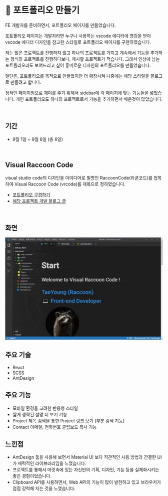 # 💼 포트폴리오 만들기

FE 개발자를 준비하면서, 포트폴리오 페이지를 만들었습니다.

포트폴리오 페이지는 개발자라면 누구나 사용하는 vscode 에디터에 영감을 받아 vscode 에디터 디자인을 참고한 스타일로 포트폴리오 페이지를 구현하였습니다.

저는 많은 프로젝트를 진행하지 않고 하나의 프로젝트를 가지고 계속해서 기능을 추가하는 형식의 프로젝트를 진행하다보니, 제시할 프로젝트가 적습니다. 그래서 인상에 남는 포트폴리오라도 보여드리고 싶어 흥미로운 디자인의 포트폴리오를 만들었습니다.

일단은, 포트폴리오를 목적으로 만들었지만 더 확장시켜 나중에는 해당 스타일을 블로그로 만들려고 합니다.


정적인 페이지임으로 재미를 주기 위해서 sidebar에 각 페이지에 맞는 기능들을 넣었습니다. 개인 포트폴리오도 하나의 프로젝트로서 기능을 추가하면서 배운것이 많았습니다.

<br/>

## 기간

- 9월 1일 ~ 9월 6일 (총 6일)

<br/>

## Visual Raccoon Code

visual studio code의 디자인을 아이디어로 필명인 RaccoonCode(라쿤코드)를 접목하여 Visual Raccoon Code (vrcode)를 제목으로 정하였습니다.

- [포트폴리오 구경하기](https://raccooncode96.github.io/vrcode/)
- [해당 프로젝트 개발 블로그 글](https://goforit.tistory.com/219)

<br/>

## 화면

<img src="./src/images/visual_raccoon_code.gif" width="600px" alt="img_vrcode">

<br/>

## 주요 기술

- React
- SCSS
- AntDesign

## 주요 기능

- 모바일 환경을 고려한 반응형 스타일
- 짧게 생략된 설명 더 보기 기능
- Project 제목 검색을 통한 Project 링크 보기 (부분 검색 기능)
- Contact 이메일, 전화번호 클립보드 복사 기능

## 느낀점

- AntDesign 툴을 사용해 보면서 Material UI 보다 직관적인 사용 방법과 간결한 UI가 매력적인 라이브러리임을 느꼈습니다.
- 프로젝트를 통해서 머릿속에 있는 자신만의 기획, 디자인, 기능 등을 실체화시키는 좋은 경험이었습니다.
- Clipboard API를 사용하면서, Web API의 기능이 많이 발전하고 있고 브라우저가 점점 강력해 지는 것을 느꼈습니다.

<br/>
<br/>
